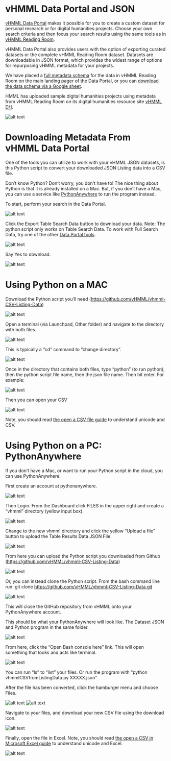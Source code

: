 # vHMML Data Portal and JSON

[vHMML Data Portal](https://www.vhmml.org/dataPortal) makes it possible for you to create a custom dataset for personal research or for digital humanities projects. Choose your own search criteria and then focus your search results using the same tools as in [vHMML Reading Room](https://www.vhmml.org/readingRoom/).

vHMML Data Portal also provides users with the option of exporting curated datasets or the complete vHMML Reading Room dataset. Datasets are downloadable in JSON format, which provides the widest range of options for repurposing vHMML metadata for your projects.

We have placed a [full metadata schema](https://www.vhmml.org/dataPortal/schema) for the data in vHMML Reading Room on the main landing pager of the Data Portal, or you can [download the data schema via a Google sheet](https://bit.ly/vHMMLSchema). 

HMML has uploaded sample digital humanities projects using metadata from vHMML Reading Room on its digital humanities resource site [vHMML DH](https://www.vhmmldh.org/).

![alt text](https://github.com/vHMML/vhmml-CSV-Listing-Data/blob/master/img/vhmml_data_portal.PNG "vHMML Data Portal")

# Downloading Metadata From vHMML Data Portal

One of the tools you can utilize to work with your vHMML JSON datasets, is this Python script to convert your downloaded JSON Listing data into a CSV file.

Don’t know Python? Don’t worry, you don’t have to! The nice thing about Python is that it is already installed on a Mac. But, if you don’t have a Mac, you can use a service like [PythonAnywhere](https://www.pythonanywhere.com) to run the program instead. 

To start, perform your search in the Data Portal.

![alt text](https://github.com/vHMML/vhmml-CSV-Listing-Data/blob/master/img/vhmml_dp_search_new_ui.PNG "Search")
  
Click the Export Table Search Data button to download your data. Note: The python script only works on Table Search Data. To work with Full Search Data, try one of the other [Data Portal tools](https://github.com/vHMML/vhmml-data-portal-tools). 

![alt text](https://github.com/vHMML/vhmml-CSV-Listing-Data/blob/master/img/vhmml_dp_export.PNG "Export")
  
Say Yes to download.

![alt text](https://github.com/vHMML/vhmml-CSV-Listing-Data/blob/master/img/vhmml_dp_export_confirm.PNG "Confirm")

# Using Python on a MAC

Download the Python script you’ll need (https://github.com/vHMML/vhmml-CSV-Listing-Data)

![alt text](https://github.com/vHMML/vhmml-CSV-Listing-Data/blob/master/img/dp_mac_files.png "files")

Open a terminal (via Launchpad, Other folder) and navigate to the directory with both files.

![alt text](https://github.com/vHMML/vhmml-CSV-Listing-Data/blob/master/img/dp_mac_terminal.png "Terminal")

This is typically a “cd” command to “change directory”.

![alt text](https://github.com/vHMML/vhmml-CSV-Listing-Data/blob/master/img/dp_mac_run.png "File list")

Once in the directory that contains both files, type “python” (to run python), then the python script file name, then the json file name. Then hit enter. For example:

![alt text](https://github.com/vHMML/vhmml-CSV-Listing-Data/blob/master/img/dp_mac_files_run.png "files and run")

Then you can open your CSV

![alt text](https://github.com/vHMML/vhmml-CSV-Listing-Data/blob/master/img/dp_mac_csv.png "Open CSV file")

Note, you should read [the open a CSV file guide](http://bit.ly/2mmDyCG) to understand unicode and CSV.

# Using Python on a PC: PythonAnywhere

If you don’t have a Mac, or want to run your Python script in the cloud, you can use PythonAnywhere.

First create an account at pythonanywhere.

![alt text](https://github.com/vHMML/vhmml-CSV-Listing-Data/blob/master/img/pa_create_account.PNG "Create account")

Then Login. From the Dashboard click FILES in the upper right and create a “vhmml” directory (yellow input box).

![alt text](https://github.com/vHMML/vhmml-CSV-Listing-Data/blob/master/img/pa_files_new_dir.PNG "New Directory")

Change to the new vhmml directory and click the yellow “Upload a file” button to upload the Table Results Data JSON File.

![alt text](https://github.com/vHMML/vhmml-CSV-Listing-Data/blob/master/img/pa_upload_file.PNG "Upload file")

From here you can upload the Python script you downloaded from Github (https://github.com/vHMML/vhmml-CSV-Listing-Data)

![alt text](https://github.com/vHMML/vhmml-CSV-Listing-Data/blob/master/img/pa_upload_python_file.PNG "Upload")

Or, you can instead clone the Python script. From the bash command line run: git clone https://github.com/vHMML/vhmml-CSV-Listing-Data.git 

![alt text](https://github.com/vHMML/vhmml-CSV-Listing-Data/blob/master/img/pa_git_clone.PNG "Git Clone")

This will close the GitHub repository from vHMML onto your PythonAnywhere account.

This should be what your PythonAnywhere will look like. The Dataset JSON and Python program in the same folder.

![alt text](https://github.com/vHMML/vhmml-CSV-Listing-Data/blob/master/img/pa_files_uploaded_open_bash.PNG "Files uploaded")

From here, click the “Open Bash console here” link. This will open something that looks and acts like terminal.

![alt text](https://github.com/vHMML/vhmml-CSV-Listing-Data/blob/master/img/pa_bash_run_program.PNG "Bash Command line")

You can run “ls” to “list” your files. Or run the program with “python vhmmlCSVfromListingData.py XXXXX.json”

After the file has been converted, click the hamburger menu and choose Files.

![alt text](https://github.com/vHMML/vhmml-CSV-Listing-Data/blob/master/img/pa_view_files.PNG "Files menu")
![alt text](https://github.com/vHMML/vhmml-CSV-Listing-Data/blob/master/img/pa_files_nav_dir.PNG "Navigate files")

Navigate to your files, and download your new CSV file using the download icon.

![alt text](https://github.com/vHMML/vhmml-CSV-Listing-Data/blob/master/img/pa_files_download_csv.PNG "Download CSV")

Finally, open the file in Excel. Note, you should read [the open a CSV in Microsoft Excel guide](http://bit.ly/2mmDyCG) to understand unicode and Excel.

![alt text](https://github.com/vHMML/vhmml-CSV-Listing-Data/blob/master/img/pa_view_excel.PNG "View Excel")
